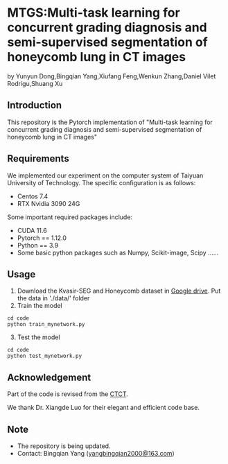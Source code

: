 # MTGS:Multi-task learning for concurrent grading diagnosis and semi-supervised segmentation of honeycomb lung in CT images
by Yunyun Dong,Bingqian Yang,Xiufang Feng,Wenkun Zhang,Daniel Vilet Rodrígu,Shuang Xu
## Introduction
This repository is the Pytorch implementation of "Multi-task learning for concurrent grading diagnosis and semi-supervised segmentation of honeycomb lung in CT images"
## Requirements
We implemented our experiment on the computer system of Taiyuan University of Technology. The specific configuration is as follows:

* Centos 7.4
* RTX Nvidia 3090 24G
  
Some important required packages include:

* CUDA 11.6
* Pytorch == 1.12.0
* Python == 3.9
* Some basic python packages such as Numpy, Scikit-image,  Scipy ......

## Usage
1. Download the Kvasir-SEG and Honeycomb dataset in [Google drive](https://drive.google.com/drive/folders/1RbB-V4UMDHB9-65zVqkMcObB8YtZsiz_?usp=drive_link). Put the data in './data/' folder
2. Train the model
```
cd code
python train_mynetwork.py
```
3. Test the model
```
cd code
python test_mynetwork.py
```

## Acknowledgement
Part of the code is revised from the [CTCT](https://github.com/HiLab-git/SSL4MIS).

We thank Dr. Xiangde Luo for their elegant and efficient code base.

## Note
* The repository is being updated.
* Contact: Bingqian Yang (yangbingqian2000@163.com)

